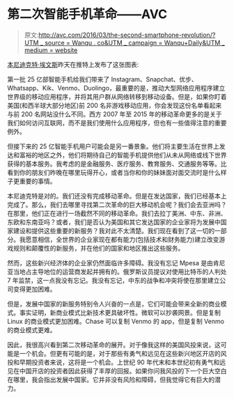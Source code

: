 # 第二次智能手机革命——AVC

> 原文:[http://avc.com/2016/03/the-second-smartphone-revolution/?UTM _ source = Wanqu . co&UTM _ campaign = Wanqu+Daily&UTM _ medium = website](http://avc.com/2016/03/the-second-smartphone-revolution/?utm_source=wanqu.co&utm_campaign=Wanqu+Daily&utm_medium=website)

[本尼迪克特·埃文斯](https://twitter.com/BenedictEvans)昨天在推特上发布了这张图表:

第一批 25 亿部智能手机给我们带来了 Instagram、Snapchat、优步、Whatsapp、Kik、Venmo、Duolingo，最重要的是，推动大型网络应用程序建立世界级的移动应用程序，并将其用户群从网络转移到移动设备。但是，如果你盯着美国(和西半球大部分地区)前 200 名非游戏移动应用，你会发现这份名单看起来与前 200 名网站没什么不同。西方 2007 年至 2015 年的移动革命更多的是关于我们如何访问互联网，而不是我们使用什么应用程序，但也有一些值得注意的重要例外。

但接下来的 25 亿智能手机用户可能会是另一番景象。他们将主要生活在世界上发达和富裕的地区之外，他们将期待自己的智能手机提供他们从未从网络或线下世界获得的基本服务。我考虑的是金融服务、医疗服务、教育服务、交通服务等等。比看到你的朋友们昨晚在哪里玩得开心，或者当你和你的妹妹面对面交流时是什么样子更重要的事情。

本尼迪克特是对的。我们还没有完成移动革命。但是在发达国家，我们已经基本上完成了。那么，我们去哪里寻找第二次革命的巨大移动机会呢？我们会去亚洲吗？在那里，他们正在进行一场截然不同的移动革命。我们去拉丁美洲、中东、非洲、东欧和东南亚吗？或者，我们是否认为美国和其它发达国家的企业家将为发展中国家建设和提供这些重要的新服务？我对此不太清楚。我们现在看到了这一切的一部分。我愿意相信，全世界的企业家现在都有能力(包括技术和财务能力)建立改变游戏规则和颠覆性的新服务，并在他们的国家和地区推出这些服务。

然而，这些新兴经济体的企业家仍然面临许多障碍。我没有忘记 Mpesa 是由肯尼亚当地占主导地位的运营商发起并拥有的。俄罗斯议员提议对使用比特币的人判处 7 年监禁，这一点我没有忘记。我没有忘记，中东的战争和冲突将使在那里建立公司变得更加困难。

但是，发展中国家的新服务特别令人兴奋的一点是，它们可能会带来全新的商业模式。事实证明，新商业模式比新技术更具破坏性。微软可以抄袭网景。但是复制 Linux 的商业模式更加困难。Chase 可以复制 Venmo 的 app，但是复制 Venmo 的商业模式更难。

因此，我很高兴看到第二次移动革命的展开。对于像我这样的美国风投来说，这可能是一个机会。但更有可能的是，对于那些有勇气和远见在这些新兴地区开店的风投和早期投资者来说，这将是一个机会。上世纪 90 年代末和本世纪初有勇气和远见在中国开店的投资者因此获得了丰厚的回报。如果你问我风投的下一个巨大空白在哪里，我会指出发展中国家。它并非没有风险和障碍，但我觉得它有巨大的潜力。